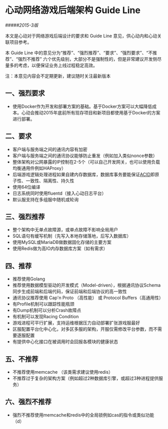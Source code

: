 # 心动网络游戏后端架构 Guide Line
#####_2015-3版_

本文是心动对于网络游戏后端设计的要求和 Guide Line 意见，供心动内和心动关联项目参考。

本 Guide Line 中的意见分为“推荐”、“强烈推荐”、“要求”、“强烈要求”、“不推荐”、“强烈不推荐” 六个优先级别，大部分不是强制性的，但是非常建议开发侧尽量多的考虑，以便保证业务上线过程稳定高效。

注：本意见内容会不定期更新，建议随时关注最新版本


## 一、强烈要求

* 使用Docker作为开发和部署方案的基础。基于Docker方案可以大幅降低成本。心动会推动2015年底前所有现存项目和新项目都使用基于Docker的方案进行部署。

## 二、要求

* 客户端与服务端之间的通讯内容有加密
* 客户端与服务端之间的通讯协议能够防止重发（例如加入类似nonce参数）
* 整体架构对公网暴露的IP控制在2-5个（可以自己开发网关，也可以使用负载均衡通用件例如HAProxy）
* 后端游戏逻辑处理进程如果自建内存数据库，数据库事务要能保证[ACID](https://zh.wikipedia.org/wiki/ACID)即原子性、一致性、隔离性、持久性
* 使用64位编译
* 日志系统同时使用fluentd（接入心动日志平台）
* 默认服支持在多组服中随机或轮询


## 三、强烈推荐

* 整个架构中无单点故障源，或单点故障不影响全局用户
* SQL语句有缓写机制（先写入本地存储落地，后写入数据库）
* 使用MySQL或MariaDB做数据固化存储的主要方案
* 使用Redis做为高IO内存数据库方案（如有需求）


## 四、推荐

* 推荐使用Golang
* 推荐使用数据模型驱动的开发模式（Model-driven），根据通讯协议Schema同步生成前端和后端代码，保证前端和后端协议的高一致性
* 通讯协议推荐使用 Cap'n Proto （高性能） 或 Protocol Buffers（高通用性）
* 有Profile机制可以跟踪性能瓶颈
* 有Dump机制可以分析Crash故障点
* 有机制可以发现Racing Condition
* 游戏进程可平行扩展，支持运维根据压力自动部署扩张游戏服最好
* 区服配置平台化中心化，对多区多服的架构，开服仅需修改平台参数，而不需要逐服配置
* 有提供中心化接口在被调用时会回报各模块的健康状态


## 五、不推荐

* 不推荐使用memcache （该类需求建议使用redis）
* 不推荐过于复杂的架构方案（例如超过2种数据库引擎，或超过3种进程提供服务）

## 六、强烈不推荐

* 强烈不推荐使用memcache和redis中的全局锁例如cas的指令或类似功能（d）

